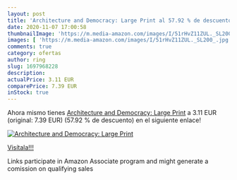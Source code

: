 ```yaml
---
layout: post
title: 'Architecture and Democracy: Large Print al 57.92 % de descuento'
date: 2020-11-07 17:00:58
thumbnailImage: 'https://m.media-amazon.com/images/I/51rHvZ11ZUL._SL200_.jpg'
images: [ 'https://m.media-amazon.com/images/I/51rHvZ11ZUL._SL200_.jpg' ]
comments: true
category: ofertas
author: ring
slug: 1697968228
description:
actualPrice: 3.11 EUR
comparePrice: 7.39 EUR
inStock: true
---
```


Ahora mismo tienes [Architecture and Democracy: Large Print](https://www.amazon.es/dp/1697968228/?tag=tolees-21) a 3.11 EUR (original: 7.39 EUR) (57.92 %  de descuento) en el siguiente enlace!

[![Architecture and Democracy: Large Print](https://m.media-amazon.com/images/I/51rHvZ11ZUL._SL200_.jpg)](https://www.amazon.es/dp/1697968228/?tag=tolees-21)

[Visítala!!!](https://www.amazon.es/dp/1697968228/?tag=tolees-21)

Links participate in Amazon Associate program and might generate a comission on qualifying sales
